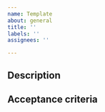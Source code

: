 ```yaml
---
name: Template
about: general
title: ''
labels: ''
assignees: ''

---
```


## Description

## Acceptance criteria
